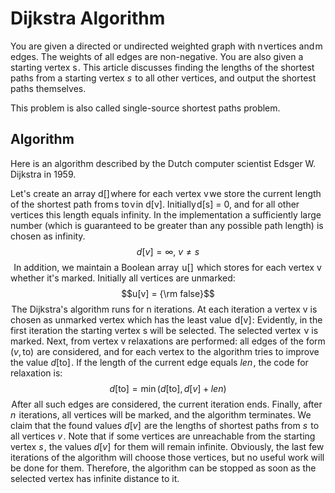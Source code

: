 # Dijkstra Algorithm
You are given a directed or undirected weighted graph with n vertices and m edges. The weights of all edges are non-negative. You are also given a starting vertex s . This article discusses finding the lengths of the shortest paths from a starting vertex $s$  to all other vertices, and output the shortest paths themselves.

This problem is also called single-source shortest paths problem.

## Algorithm
Here is an algorithm described by the Dutch computer scientist Edsger W. Dijkstra in 1959.

Let's create an array d[] where for each vertex v we store the current length of the shortest path from s to v in d[v]. Initially d[s] = 0, and for all other vertices this length equals infinity. In the implementation a sufficiently large number (which is guaranteed to be greater than any possible path length) is chosen as infinity. $$d[v] = \infty,~ v \ne s$$ 
In addition, we maintain a Boolean array  u[]  which stores for each vertex v whether it's marked. Initially all vertices are unmarked:
$$u[v] = {\rm false}$$ The Dijkstra's algorithm runs for n iterations. At each iteration a vertex v is chosen as unmarked vertex which has the least value  d[v] :
Evidently, in the first iteration the starting vertex s will be selected.
The selected vertex  v is marked. Next, from vertex v relaxations are performed: all edges of the form $(v,\text{to})$  are considered, and for each vertex $\text{to}$  the algorithm tries to improve the value $d[\text{to}]$ . If the length of the current edge equals $len$ , the code for relaxation is:
$$d[\text{to}] = \min (d[\text{to}], d[v] + len)$$ After all such edges are considered, the current iteration ends. Finally, after $n$  iterations, all vertices will be marked, and the algorithm terminates. We claim that the found values $d[v]$  are the lengths of shortest paths from $s$  to all vertices $v$ .
Note that if some vertices are unreachable from the starting vertex $s$ , the values $d[v]$  for them will remain infinite. Obviously, the last few iterations of the algorithm will choose those vertices, but no useful work will be done for them. Therefore, the algorithm can be stopped as soon as the selected vertex has infinite distance to it.

